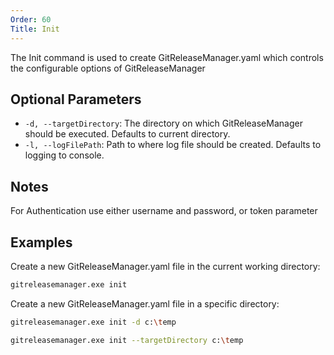 ```yaml
---
Order: 60
Title: Init
---
```


The Init command is used to create GitReleaseManager.yaml which controls the
configurable options of GitReleaseManager

## **Optional Parameters**

* `-d, --targetDirectory`: The directory on which GitReleaseManager should be
executed. Defaults to current directory.
* `-l, --logFilePath`: Path to where log file should be created. Defaults to
logging to console.

## **Notes**

For Authentication use either username and password, or token parameter

## **Examples**

Create a new GitReleaseManager.yaml file in the current working directory:

```bash
gitreleasemanager.exe init
```

Create a new GitReleaseManager.yaml file in a specific directory:

```bash
gitreleasemanager.exe init -d c:\temp

gitreleasemanager.exe init --targetDirectory c:\temp
```
